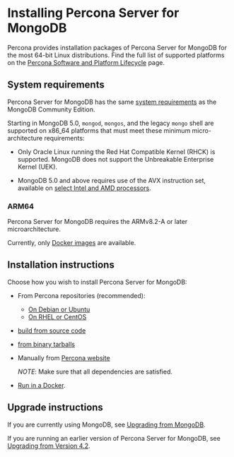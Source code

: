 # Installing Percona Server for MongoDB

Percona provides installation packages of Percona Server for MongoDB for the most 64-bit Linux distributions. Find the full list of supported platforms on the [Percona Software and Platform Lifecycle](https://www.percona.com/services/policies/percona-software-platform-lifecycle#mongodb) page.


## System requirements

Percona Server for MongoDB has the same [system requirements](https://www.mongodb.com/docs/v5.0/administration/production-notes/#x86_64) as the MongoDB Community Edition.

Starting in MongoDB 5.0, `mongod`, `mongos`, and the legacy `mongo` shell are supported on x86_64 platforms that must meet these minimum micro-architecture requirements:

* Only Oracle Linux running the Red Hat Compatible Kernel (RHCK) is supported. MongoDB does not support the Unbreakable Enterprise Kernel (UEK).

* MongoDB 5.0 and above requires use of the AVX instruction set, available on 
[select Intel and AMD processors](https://en.wikipedia.org/wiki/Advanced_Vector_Extensions#CPUs_with_AVX). 


### ARM64

Percona Server for MongoDB requires the ARMv8.2-A or later microarchitecture. 

Currently, only [Docker images](https://hub.docker.com/r/percona/percona-server-mongodb/) are available.

## Installation instructions

Choose how you wish to install Percona Server for MongoDB:

* From Percona repositories (recommended):
    
    * [On Debian or Ubuntu](apt.md)
    * [On RHEL or CentOS](yum.md)

* [build from source code](source.md)
* [from binary tarballs](tarball.md)
* Manually from [Percona website](https://www.percona.com/downloads/percona-server-mongodb-4.4/)

   *NOTE*: Make sure that all dependencies are satisfied.

* [Run in a Docker](docker.md).

## Upgrade instructions

If you are currently using MongoDB, see [Upgrading from MongoDB](upgrade-from-mongodb.md#upgrade-from-mongodb).

If you are running an earlier version of Percona Server for MongoDB, see [Upgrading from Version 4.2](upgrade-from-42.md#upgrade-from-42).

